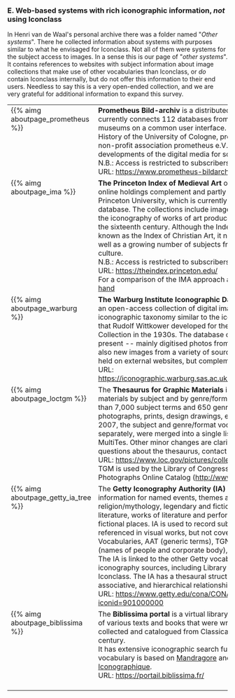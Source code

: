 ﻿<a name="other"/>

### E. Web-based systems with rich iconographic information, _not_ using Iconclass

In Henri van de Waal's personal archive there was a folder named "_Other systems_". There he collected information about systems with purposes similar to what he envisaged for Iconclass. Not all of them were systems for the subject access to images.
In a sense this is our page of "_other systems_". It contains references to websites with subject information about image collections that make use of other vocabularies than Iconclass, or _do_ contain Iconclass internally, but do not offer this information to their end users.
Needless to say this is a very open-ended collection, and we are very grateful for additional information to expand this survey.


<table cellpadding="2" cellspacing="2" width="100%">
<tr><td valign="top">{{% aimg aboutpage_prometheus %}}<br/></td><td valign="top"><b>Prometheus Bild-archiv</b> is a distributed digital image archive that currently connects 112 databases from institutes, research facilities and museums on a common user interface. Situated at the Institute of Art History of the University of Cologne, prometheus is supported by the non-profit association prometheus e.V. which promotes the ongoing developments of the digital media for science and research.<br/>
N.B.: Access is restricted to subscribers.<br/>
URL: <a href="https://www.prometheus-bildarchiv.de/" target="read">https://www.prometheus-bildarchiv.de/</a>
</td></tr>
<tr><td valign="top">{{% aimg aboutpage_ima %}}<br/></td><td valign="top"><b>The Princeton Index of Medieval Art</b> online database, of which the online holdings complement and partly overlap with the print Index at Princeton University, which is currently being integrated into the database. The collections include images and descriptive data related to the iconography of works of art produced between late Antiquity and the sixteenth century. Although the Index of Medieval Art was formerly known as the Index of Christian Art, it now includes secular subjects as well as a growing number of subjects from medieval Jewish and Islamic culture.<br/> 
N.B.: Access is restricted to subscribers and Princeton campus.<br/>
URL: <a href="https://theindex.princeton.edu/" target="read">https://theindex.princeton.edu/</a><br/>
For a comparison of the IMA approach and Iconclass see: <a href="abouta#extended">The extended hand</a>
</td></tr>
<tr><td valign="top">{{% aimg aboutpage_warburg %}}<br/></td><td valign="top"><b>The Warburg Institute Iconographic Database</b>, online since 2010. It is an open-access collection of digital images organised according to an iconographic taxonomy similar to the iconographic classification system that Rudolf Wittkower developed for the analogue Photographic Collection in the 1930s. The database contains ca 100,000 images at present -- mainly digitised photos from the Photographic Collection, but also new images from a variety of sources, and even images that are held on external websites, but complement the Warburg's holdings.<br/>
URL: <a href="https://iconographic.warburg.sas.ac.uk/vpc/VPC_search/main_page.php" target="read">https://iconographic.warburg.sas.ac.uk/vpc/VPC_search/main_page.php</a>
</td></tr>
<tr><td valign="top">{{% aimg aboutpage_loctgm %}}<br/></td><td valign="top">The <b>Thesaurus for Graphic Materials</b> is a tool for indexing visual materials by subject and by genre/format. The thesaurus includes more than 7,000 subject terms and 650 genre/format terms to index types of photographs, prints, design drawings, ephemera, and other pictures. In 2007, the subject and genre/format vocabularies, previously maintained separately, were merged into a single list and migrated to new software, MultiTes.
Other minor changes are clarified in the links below. For questions about the thesaurus, contact TGM editors at: tgmed@loc.gov.<br/>
URL: <a href="https://www.loc.gov/pictures/collection/tgm/" target="read">https://www.loc.gov/pictures/collection/tgm/</a><br/>
TGM is used by the Library of Congress to give access to its Prints & Photographs Online Catalog (<a href="http://www.loc.gov/pictures/">http://www.loc.gov/pictures/</a>)
</td></tr>
<tr><td valign="top">{{% aimg aboutpage_getty_ia_tree %}}<br/></td><td valign="top">The <b>Getty Iconography Authority (IA)</b> includes proper names and other information for named events, themes and narratives from religion/mythology, legendary and fictional characters, themes from literature, works of literature and performing arts, and legendary and fictional places. IA is used to record subjects that are depicted or referenced in visual works, but not covered by the other Getty Vocabularies, AAT (generic terms), TGN (geographic names), ULAN (names of people and corporate body), or CONA titles of works.<br/>
The IA is linked to the other Getty vocabularies. The IA is linked to other iconography sources, including Library of Congress authorities and Iconclass. The IA has a thesaural structure. It includes equivalence, associative, and hierarchical relationships.<br/>
URL: <a href="https://www.getty.edu/cona/CONAIconographyHierarchy.aspx?iconid=901000000" target="read">https://www.getty.edu/cona/CONAIconographyHierarchy.aspx?iconid=901000000</a>
</td></tr>
<tr><td valign="top">{{% aimg aboutpage_biblissima %}}<br/></td><td valign="top">The <b>Biblissima portal</b> is a virtual library of libraries: discover the history of various texts and books that were written, translated, illuminated, collected and catalogued from Classical Antiquity through the 18th century.<br/>
It has extensive iconographic search functionality. Its controlled vocabulary is based on <a href="http://mandragore.bnf.fr/jsp/classementThema.jsp">Mandragore</a> and <a href="https://gallica.bnf.fr/ark:/12148/bpt6k33231071.texteImage">François Garnier's Thesaurus Iconographique</a>.<br/>
URL: <a href="https://portail.biblissima.fr/" target="read">https://portail.biblissima.fr/</a><br/><br/>
</td></tr>
</table>



